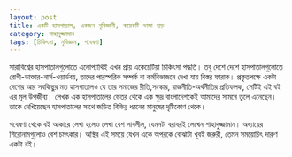 ```yaml
---
layout: post
title: একটি হাসপাতাল, একজন নৃবিজ্ঞানী, কয়েকটি ভাঙ্গা হাড়
category: শাহাদুজ্জামান
tags: [চিকিৎসা, নৃবিজ্ঞান, গবেষণা]
---
```

সারাবিশ্বের হাসপাতালগুলোতে এলোপ্যাথিই এখন প্রায় একেচেটিয়া চিকিৎসা পদ্ধতি।  তবু দেশে দেশে হাসপাতালগুলোতে রোগী-ডাক্তার-নার্স-ওয়ার্ডবয়, তাদের পারস্পরিক সম্পর্ক বা কর্মবিভাজনে দেখা যায় বিস্তর ফারাক। প্রকৃতপক্ষে একটা দেশের আর সবকিছুর মত হাসপাতালও যে তার সমাজের রীতি,সংস্কার, রাজনীতি-অর্থনীতির প্রতিফলক, সেটিই এই বই এর মূল উপজীব্য। লেখক এক হাসপাতালের ভেতর থেকে এক ক্ষুদ্র বাংলাদেশকেই আমাদের সামনে তুলে এনেছেন। তাকে দেখিয়েছেন হাসপাতালের সাথে জড়িত বিভিন্ন ধরনের মানুষের দৃষ্টিকোণ থেকে। 

গবেষণা থেকে বই আকারে লেখা হলেও লেখা বেশ সাবলীল, যেমনটা বরাবরই লেখেন শাহাদুজ্জামান। অধ্যায়ের শিরোনামগুলোও বেশ চমৎকার। অস্থির এই সময়ে যেখন একে অপরকে বোঝাটা খুবই জরুরী, তেমন সময়োচিৎ দারুণ একটা বই। 